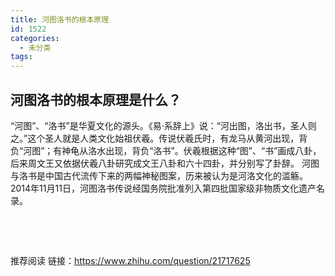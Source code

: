 ```yaml
---
title: 河图洛书的根本原理
id: 1522
categories:
  - 未分类
tags:
---
```


## 河图洛书的根本原理是什么？

“河图”、“洛书”是华夏文化的源头。《易·系辞上》说：“河出图，洛出书，圣人则之。”这个圣人就是人类文化始祖伏羲。传说伏羲氏时，有龙马从黄河出现，背负“河图”；有神龟从洛水出现，背负“洛书”。伏羲根据这种“图”、“书”画成八卦，后来周文王又依据伏羲八卦研究成文王八卦和六十四卦，并分别写了卦辞。
河图与洛书是中国古代流传下来的两幅神秘图案，历来被认为是河洛文化的滥觞。
2014年11月11日，河图洛书传说经国务院批准列入第四批国家级非物质文化遗产名录。

&nbsp;

&nbsp;

推荐阅读 链接：https://www.zhihu.com/question/21717625

&nbsp;